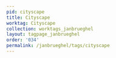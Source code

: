 ```yaml
---
pid: cityscape
title: Cityscape
worktag: Cityscape
collection: worktags_janbrueghel
layout: tagpage_janbrueghel
order: '034'
permalink: /janbrueghel/tags/cityscape
---
```

